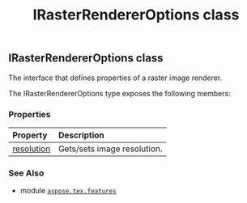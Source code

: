 ﻿---
title: IRasterRendererOptions class
second_title: Aspose.TeX for Python via .NET API References
description: 
type: docs
weight: 40
url: /python-net/aspose.tex.features/irasterrendereroptions/
is_root: false
---

## IRasterRendererOptions class

The interface that defines properties of a raster image renderer.



The IRasterRendererOptions type exposes the following members:

### Properties
| Property | Description |
| :- | :- |
| [resolution](/tex/python-net/aspose.tex.features/irasterrendereroptions/resolution) | Gets/sets image resolution. |



### See Also
* module [`aspose.tex.features`](..)
